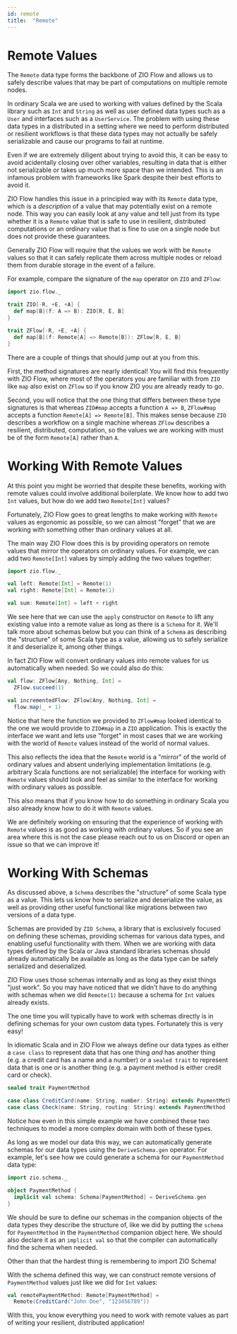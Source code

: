 ```yaml
---
id: remote
title:  "Remote"
---
```


# Remote Values

The `Remote` data type forms the backbone of ZIO Flow and allows us to safely describe values that may be part of computations on multiple remote nodes.

In ordinary Scala we are used to working with values defined by the Scala library such as `Int` and `String` as well as user defined data types such as a `User` and interfaces such as a `UserService`. The problem with using these data types in a distributed in a setting where we need to perform distributed or resilient workflows is that these data types may not actually be safely serializable and cause our programs to fail at runtime.

Even if we are extremely diligent about trying to avoid this, it can be easy to avoid acidentally closing over other variables, resulting in data that is either not serializable or takes up much more space than we intended. This is an infamous problem with frameworks like Spark despite their best efforts to avoid it.

ZIO Flow handles this issue in a principled way with its `Remote` data type, which is a _description_ of a value that may potentially exist on a remote node. This way you can easily look at any value and tell just from its type whether it is a `Remote` value that is safe to use in resilient, distributed computations or an ordinary value that is fine to use on a single node but does not provide these guarantees.

Generally ZIO Flow will require that the values we work with be `Remote` values so that it can safely replicate them across multiple nodes or reload them from durable storage in the event of a failure.

For example, compare the signature of the `map` operator on `ZIO` and `ZFlow`:

```scala mdoc
import zio.flow._

trait ZIO[-R, +E, +A] {
  def map[B](f: A => B): ZIO[R, E, B]
}

trait ZFlow[-R, +E, +A] {
  def map[B](f: Remote[A] => Remote[B]): ZFlow[R, E, B]
}
```

There are a couple of things that should jump out at you from this.

First, the method signatures are nearly identical! You will find this frequently with ZIO Flow, where most of the operators you are familiar with from `ZIO` like `map` also exist on `ZFlow` so if you know ZIO you are already ready to go.

Second, you will notice that the one thing that differs between these type signatures is that whereas `ZIO#map` accepts a function `A => B`, `ZFlow#map` accepts a function `Remote[A] => Remote[B]`. This makes sense because `ZIO` describes a workflow on a single machine whereas `ZFlow` describes a resilient, distributed, computation, so the values we are working with must be of the form `Remote[A]` rather than `A`.

# Working With Remote Values

At this point you might be worried that despite these benefits, working with remote values could involve additional boilerplate. We know how to add two `Int` values, but how do we add two `Remote[Int]` values?

Fortunately, ZIO Flow goes to great lengths to make working with `Remote` values as ergonomic as possible, so we can almost "forget" that we are working with something other than ordinary values at all.

The main way ZIO Flow does this is by providing operators on remote values that mirror the operators on ordinary values. For example, we can add two `Remote[Int]` values by simply adding the two values together:

```scala mdoc:reset
import zio.flow._

val left: Remote[Int] = Remote(1)
val right: Remote[Int] = Remote(1)

val sum: Remote[Int] = left + right
```

We see here that we can use the `apply` constructor on `Remote` to lift any existing value into a remote value as long as there is a `Schema` for it. We'll talk more about schemas below but you can think of a `Schema` as describing the "structure" of some Scala type as a value, allowing us to safely serialize it and deserialize it, among other things.

In fact ZIO Flow will convert ordinary values into remote values for us automatically when needed. So we could also do this:

```scala mdoc
val flow: ZFlow[Any, Nothing, Int] =
  ZFlow.succeed(1)

val incrementedFlow: ZFlow[Any, Nothing, Int] =
  flow.map(_ + 1)
```

Notice that here the function we provided to `ZFlow#map` looked identical to the one we would provide to `ZIO#map` in a `ZIO` application. This is exactly the interface we want and lets use "forget" in most cases that we are working with the world of `Remote` values instead of the world of normal values.

This also reflects the idea that the `Remote` world is a "mirror" of the world of ordinary values and absent underlying implementation limitations (e.g. arbitrary Scala functions are not serializable) the interface for working with `Remote` values should look and feel as similar to the interface for working with ordinary values as possible.

This also means that if you know how to do something in ordinary Scala you also already know how to do it with `Remote` values.

We are definitely working on ensuring that the experience of working with `Remote` values is as good as working with ordinary values. So if you see an area where this is not the case please reach out to us on Discord or open an issue so that we can improve it!

# Working With Schemas

As discussed above, a `Schema` describes the "structure" of some Scala type as a value. This lets us know how to serialize and deserialize the value, as well as providing other useful functional like migrations between two versions of a data type.

Schemas are provided by `ZIO Schema`, a library that is exclusively focused on defining these schemas, providing schemas for various data types, and enabling useful functionality with them. When we are working with data types defined by the Scala or Java standard libraries schemas should already automatically be available as long as the data type can be safely serialized and deserialized.

ZIO Flow uses those schemas internally and as long as they exist things "just work". So you may have noticed that we didn't have to do anything with schemas when we did `Remote(1)` because a schema for `Int` values already exists.

The one time you will typically have to work with schemas directly is in defining schemas for your own custom data types. Fortunately this is very easy!

In idiomatic Scala and in ZIO Flow we always define our data types as either a `case class` to represent data that has one thing _and_ has another thing (e.g. a credit card has a name and a number) or a `sealed trait` to represent data that is one _or_ is another thing (e.g. a payment method is either credit card or check).

```scala mdoc
sealed trait PaymentMethod

case class CreditCard(name: String, number: String) extends PaymentMethod
case class Check(name: String, routing: String) extends PaymentMethod
```

Notice how even in this simple example we have combined these two techniques to model a more complex domain with both of these types.

As long as we model our data this way, we can automatically generate schemas for our data types using the `DeriveSchema.gen` operator. For example, let's see how we could generate a schema for our `PaymentMethod` data type:

```scala mdoc
import zio.schema._

object PaymentMethod {
  implicit val schema: Schema[PaymentMethod] = DeriveSchema.gen
}
```

We should be sure to define our schemas in the companion objects of the data types they describe the structure of, like we did by putting the `schema` for `PaymentMethod` in the `PaymentMethod` companion object here. We should also declare it as an `implicit val` so that the compiler can automatically find the schema when needed.

Other than that the hardest thing is remembering to import ZIO Schema!

With the schema defined this way, we can construct remote versions of `PaymentMethod` values just like we did for `Int` values:

```scala
val remotePaymentMethod: Remote[PaymentMethod] =
  Remote(CreditCard("John Doe", "123456789"))
```

With this, you know everything you need to work with remote values as part of writing your resilient, distributed application!
